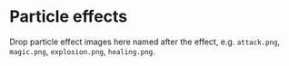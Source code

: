 # Particle effects

Drop particle effect images here named after the effect, e.g. `attack.png`, `magic.png`, `explosion.png`, `healing.png`.
